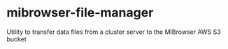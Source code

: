 # mibrowser-file-manager
Utility to transfer data files from a cluster server to the MIBrowser AWS S3 bucket
